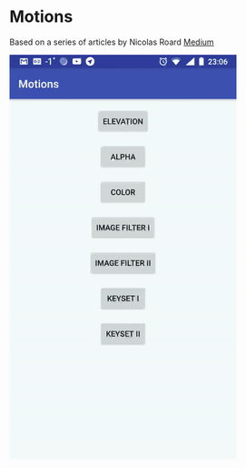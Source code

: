 # Motions
Based on a series of articles by Nicolas Roard [Medium](https://medium.com/google-developers/introduction-to-motionlayout-part-i-29208674b10d)

![](motions.gif)
